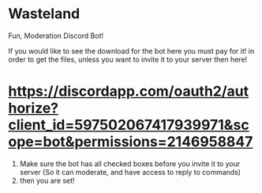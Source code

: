 # Wasteland
Fun, Moderation Discord Bot!
 
 
 If you would like to see the download for the bot here you must pay for it! in order to get the files, unless you want to invite it to  your server then here!

# https://discordapp.com/oauth2/authorize?client_id=597502067417939971&scope=bot&permissions=2146958847

1. Make sure the bot has all checked boxes before you invite it to your server (So it can moderate, and have access to reply to commands)
2. then you are set!
